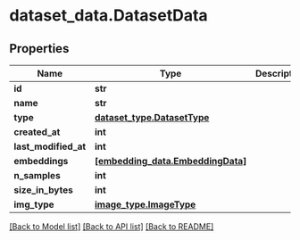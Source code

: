# dataset_data.DatasetData

## Properties
Name | Type | Description | Notes
------------ | ------------- | ------------- | -------------
**id** | **str** |  | 
**name** | **str** |  | 
**type** | [**dataset_type.DatasetType**](DatasetType.md) |  | 
**created_at** | **int** |  | 
**last_modified_at** | **int** |  | 
**embeddings** | [**[embedding_data.EmbeddingData]**](EmbeddingData.md) |  | 
**n_samples** | **int** |  | 
**size_in_bytes** | **int** |  | 
**img_type** | [**image_type.ImageType**](ImageType.md) |  | [optional] 

[[Back to Model list]](../README.md#documentation-for-models) [[Back to API list]](../README.md#documentation-for-api-endpoints) [[Back to README]](../README.md)


